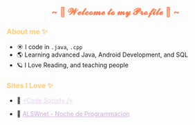 <h2 align="center" style="color:#FF7F50">~ 🌟 𝓦𝓮𝓵𝓬𝓸𝓶𝓮 𝓽𝓸 𝓶𝔂 𝓟𝓻𝓸𝓯𝓲𝓵𝓮 🌟 ~</h2>

<h3 style="color:#FFCC80">About me ✨</h3>

- ☀️ I code in `.java`, `.cpp`
- 🌎 Learning advanced Java, Android Development, and SQL
- 🪐 I Love Reading, and teaching people

<h3 style="color:#FFCC80">Sites I Love ✨</h3>

- 🥀 <a href="https://community.codesociety.dev/" style="color:#E8CFF3">\<Code Society /></a>

- 🥀 <a href="https://nocheprogramacion.com/links" style="color:#CCA9DD">ALSWnet - Noche de Programmacion</a>
